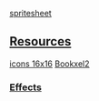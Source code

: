 [spritesheet](spritesheet.png)
## [Resources](../)
[icons 16x16](icon.zip)
[Bookxel2](Bookxel2.ttf)
### [Effects](effects/)